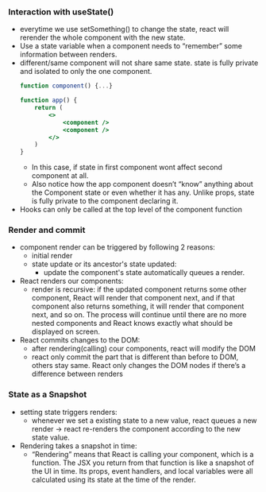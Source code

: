### Interaction with useState()
- everytime we use setSomething() to change the state, react will rerender the whole component with the new state.
- Use a state variable when a component needs to “remember” some information between renders.
- different/same component will not share same state. state is fully private and isolated to only the one component.
    ```jsx
    function component() {...}

    function app() {
        return (
            <>
                <component />
                <component />
            </>  
        )
    }
    ```
    - In this case, if state in first component wont affect second component at all.
    - Also notice how the app component doesn’t “know” anything about the Component state or even whether it has any. Unlike props, state is fully private to the component declaring it. 
- Hooks can only be called at the top level of the component function

### Render and commit
- component render can be triggered by following 2 reasons:
  - initial render
  - state update or its ancestor's state updated:
    - update the component's state automatically queues a render.
- React renders our components:
  - render is recursive: if the updated component returns some other component, React will render that component next, and if that component also returns something, it will render that component next, and so on. The process will continue until there are no more nested components and React knows exactly what should be displayed on screen.
- React commits changes to the DOM:
  - after rendering(calling) cour components, react will modify the DOM
  - react only commit the part that is different than before to DOM, others stay same. React only changes the DOM nodes if there’s a difference between renders

### State as a Snapshot
- setting state triggers renders:
  - whenever we set a existing state to a new value, react queues a new render -> react re-renders the component according to the new state value.
- Rendering takes a snapshot in time:
  - “Rendering” means that React is calling your component, which is a function. The JSX you return from that function is like a snapshot of the UI in time. Its props, event handlers, and local variables were all calculated using its state at the time of the render.
  